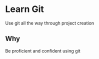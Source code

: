 # Learn Git

Use git all the way through project creation

## Why

Be proficient and confident using git